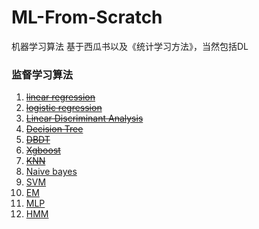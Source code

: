 # ML-From-Scratch
机器学习算法 基于西瓜书以及《统计学习方法》，当然包括DL


### 监督学习算法

1. ~~[linear regression]()~~
2. ~~[logistic regression]()~~
3. ~~[Linear Discriminant Analysis]()~~
4. ~~[Decision Tree]()~~
5. ~~[DBDT]()~~
6. ~~[Xgboost]()~~
7. ~~[KNN]()~~
8. [Naive bayes]()
9. [SVM]()
10. [EM]()
11. [MLP]()
12. [HMM]()

